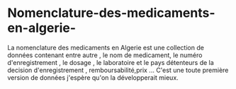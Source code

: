 # Nomenclature-des-medicaments-en-algerie-
La nomenclature des medicaments en Algerie est une collection de données contenant entre autre , le nom de medicament, le numéro d'enregistrement , le dosage , le laboratoire et le pays détenteurs de la decision d'enregistrement , remboursabilité,prix  ...
C'est une toute première version de données j'espère qu'on la  développerait mieux.
